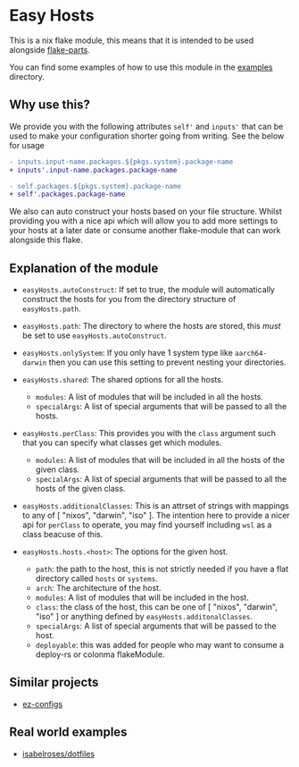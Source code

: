 # Easy Hosts

This is a nix flake module, this means that it is intended to be used alongside [flake-parts](https://flake.parts).

You can find some examples of how to use this module in the [examples](./examples) directory.

## Why use this?

We provide you with the following attributes `self'` and `inputs'` that can be used to make your configuration shorter going from writing. See the below for usage

```diff
- inputs.input-name.packages.${pkgs.system}.package-name
+ inputs'.input-name.packages.package-name

- self.packages.${pkgs.system}.package-name
+ self'.packages.package-name
```

We also can auto construct your hosts based on your file structure. Whilst providing you with a nice api which will allow you to add more settings to your hosts at a later date or consume another flake-module that can work alongside this flake.

## Explanation of the module

- `easyHosts.autoConstruct`: If set to true, the module will automatically construct the hosts for you from the directory structure of `easyHosts.path`.

- `easyHosts.path`: The directory to where the hosts are stored, this *must* be set to use `easyHosts.autoConstruct`.

- `easyHosts.onlySystem`: If you only have 1 system type like `aarch64-darwin` then you can use this setting to prevent nesting your directories.

- `easyHosts.shared`: The shared options for all the hosts.
  - `modules`: A list of modules that will be included in all the hosts.
  - `specialArgs`: A list of special arguments that will be passed to all the hosts.

- `easyHosts.perClass`: This provides you with the `class` argument such that you can specify what classes get which modules.
  - `modules`: A list of modules that will be included in all the hosts of the given class.
  - `specialArgs`: A list of special arguments that will be passed to all the hosts of the given class.

- `easyHosts.additionalClasses`: This is an attrset of strings with mappings to any of [ "nixos", "darwin", "iso" ]. The intention here to provide a nicer api for `perClass` to operate, you may find yourself including `wsl` as a class beacuse of this.

- `easyHosts.hosts.<host>`: The options for the given host.
  - `path`: the path to the host, this is not strictly needed if you have a flat directory called `hosts` or `systems`.
  - `arch`: The architecture of the host.
  - `modules`: A list of modules that will be included in the host.
  - `class`: the class of the host, this can be one of [ "nixos", "darwin", "iso" ] or anything defined by `easyHosts.additonalClasses`.
  - `specialArgs`: A list of special arguments that will be passed to the host.
  - `deployable`: this was added for people who may want to consume a deploy-rs or colonma flakeModule.

## Similar projects

- [ez-configs](https://github.com/ehllie/ez-configs)

## Real world examples

- [isabelroses/dotfiles](https://github.com/isabelroses/dotfiles)
